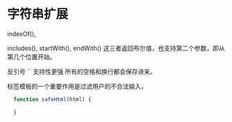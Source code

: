 # 字符串扩展

indexOf(), 

includes(), startWith(), endWith()
这三者返回布尔值，也支持第二个参数，即从第几个位置开始。

反引号 `` 支持性更强
所有的空格和换行都会保存进来。


标签模板的一个重要作用是过滤用户的不合法输入，
```js
  function safeHtml(html) {
    
  }
```